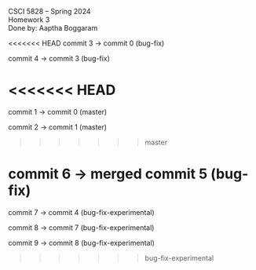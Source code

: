CSCI 5828 – Spring 2024 <br>
Homework 3 <br>
Done by: Aaptha Boggaram <br>

<<<<<<< HEAD
commit 3 -> commit 0 (bug-fix) <br>

commit 4 -> commit 3 (bug-fix) <br>

<<<<<<< HEAD
=======
commit 1 -> commit 0 (master) <br>

commit 2 -> commit 1 (master) <br>
>>>>>>> master

commit 6 -> merged commit 5 (bug-fix) <br>
=======
commit 7 -> commit 4 (bug-fix-experimental) <br>

commit 8 -> commit 7 (bug-fix-experimental) <br>

commit 9 -> commit 8 (bug-fix-experimental) <br>
>>>>>>> bug-fix-experimental
